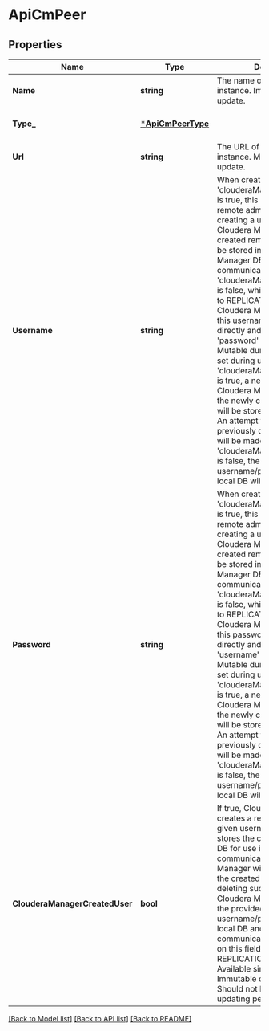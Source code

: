 # ApiCmPeer

## Properties
Name | Type | Description | Notes
------------ | ------------- | ------------- | -------------
**Name** | **string** | The name of the remote CM instance. Immutable during update. | [optional] [default to null]
**Type_** | [***ApiCmPeerType**](ApiCmPeerType.md) |  | [optional] [default to null]
**Url** | **string** | The URL of the remote CM instance. Mutable during update. | [optional] [default to null]
**Username** | **string** | When creating peers, if &#x27;clouderaManagerCreatedUser&#x27; is true, this should be the remote admin username for creating a user in remote Cloudera Manager. The created remote user will then be stored in the local Cloudera Manager DB and used in later communication. If &#x27;clouderaManagerCreatedUser&#x27; is false, which is not applicable to REPLICATION peer type, Cloudera Manager will store this username in the local DB directly and use it together with &#x27;password&#x27; for communication.  Mutable during update. When set during update, if &#x27;clouderaManagerCreatedUser&#x27; is true, a new user in remote Cloudera Manager is created, the newly created remote user will be stored in the local DB. An attempt to delete the previously created remote user will be made; If &#x27;clouderaManagerCreatedUser&#x27; is false, the username/password in the local DB will be updated. | [optional] [default to null]
**Password** | **string** | When creating peers, if &#x27;clouderaManagerCreatedUser&#x27; is true, this should be the remote admin password for creating a user in remote Cloudera Manager. The created remote user will then be stored in the local Cloudera Manager DB and used in later communication. If &#x27;clouderaManagerCreatedUser&#x27; is false, which is not applicable to REPLICATION peer type, Cloudera Manager will store this password in the local DB directly and use it together with &#x27;username&#x27; for communication.  Mutable during update. When set during update, if &#x27;clouderaManagerCreatedUser&#x27; is true, a new user in remote Cloudera Manager is created, the newly created remote user will be stored in the local DB. An attempt to delete the previously created remote user will be made; If &#x27;clouderaManagerCreatedUser&#x27; is false, the username/password in the local DB will be updated. | [optional] [default to null]
**ClouderaManagerCreatedUser** | **bool** | If true, Cloudera Manager creates a remote user using the given username/password and stores the created user in local DB for use in later communication. Cloudera Manager will also try to delete the created remote user when deleting such peers.  If false, Cloudera Manager will store the provided username/password in the local DB and use them in later communication. &#x27;false&#x27; value on this field is not applicable to REPLICATION peer type.  Available since API v11.  Immutable during update. Should not be set when updating peers. | [optional] [default to null]

[[Back to Model list]](../README.md#documentation-for-models) [[Back to API list]](../README.md#documentation-for-api-endpoints) [[Back to README]](../README.md)

